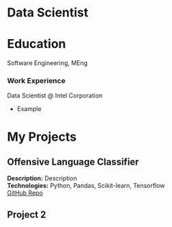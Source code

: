 # Data Scientist

# Education
Software Engineering,         MEng

### Work Experience
Data Scientist @ Intel Corporation
- Example

# My Projects

## Offensive Language Classifier
**Description:** Description  
**Technologies:** Python, Pandas, Scikit-learn, Tensorflow  
[GitHub Repo](https://github.com/AElGohary002/TweetClassifier)

## Project 2
